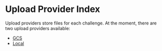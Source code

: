 # Upload Provider Index

Upload providers store files for each challenge. At the moment, there are two upload providers available:

- [GCS](gcs.md)
- [Local](local.md)
